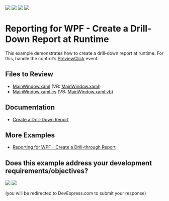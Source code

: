 <!-- default badges list -->
![](https://img.shields.io/endpoint?url=https://codecentral.devexpress.com/api/v1/VersionRange/128598025/22.2.2%2B)
[![](https://img.shields.io/badge/Open_in_DevExpress_Support_Center-FF7200?style=flat-square&logo=DevExpress&logoColor=white)](https://supportcenter.devexpress.com/ticket/details/T337482)
[![](https://img.shields.io/badge/📖_How_to_use_DevExpress_Examples-e9f6fc?style=flat-square)](https://docs.devexpress.com/GeneralInformation/403183)
[![](https://img.shields.io/badge/💬_Leave_Feedback-feecdd?style=flat-square)](#does-this-example-address-your-development-requirementsobjectives)
<!-- default badges end -->

# Reporting for WPF - Create a Drill-Down Report at Runtime

This example demonstrates how to create a drill-down report at runtime. For this, handle the control's [PreviewClick](https://docs.devexpress.com/XtraReports/DevExpress.XtraReports.UI.XRControl.PreviewClick) event.

## Files to Review

* [MainWindow.xaml](./CS/dxWPFApp/MainWindow.xaml) (VB: [MainWindow.xaml](./VB/dxWPFApp/MainWindow.xaml))
* [MainWindow.xaml.cs](./CS/dxWPFApp/MainWindow.xaml.cs) (VB: [MainWindow.xaml.vb](./VB/dxWPFApp/MainWindow.xaml.vb))

## Documentation

- [Create a Drill-Down Report](https://docs.devexpress.com/XtraReports/14956/detailed-guide-to-devexpress-reporting/provide-interactivity/create-drill-down-reports)

## More Examples

- [Reporting for WPF - Create a Drill-through Report](https://github.com/DevExpress-Examples/reporting-wpf-drill-through/tree/2023.1)
<!-- feedback -->
## Does this example address your development requirements/objectives?

[<img src="https://www.devexpress.com/support/examples/i/yes-button.svg"/>](https://www.devexpress.com/support/examples/survey.xml?utm_source=github&utm_campaign=reporting-wpf-create-drill-down-report-document-preview-control&~~~was_helpful=yes) [<img src="https://www.devexpress.com/support/examples/i/no-button.svg"/>](https://www.devexpress.com/support/examples/survey.xml?utm_source=github&utm_campaign=reporting-wpf-create-drill-down-report-document-preview-control&~~~was_helpful=no)

(you will be redirected to DevExpress.com to submit your response)
<!-- feedback end -->
